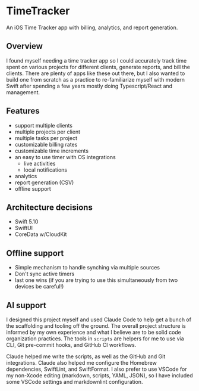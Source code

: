 # TimeTracker
An iOS Time Tracker app with billing, analytics, and report generation.

## Overview

I found myself needing a time tracker app so I could accurately track time spent on various projects for different clients, generate reports, and bill the clients. There are plenty of apps like these out there, but I also wanted to build one from scratch as a practice to re-familiarize myself with modern Swift after spending a few years mostly doing Typescript/React and management.

## Features

- support multiple clients
- multiple projects per client
- multiple tasks per project
- customizable billing rates
- customizable time increments
- an easy to use timer with OS integrations
  - live activities
  - local notifications
- analytics
- report generation (CSV)
- offline support

## Architecture decisions

- Swift 5.10
- SwiftUI
- CoreData w/CloudKit

## Offline support

- Simple mechanism to handle synching via multiple sources
- Don't sync active timers
- last one wins (if you are trying to use this simultaneously from two devices be careful!)

## AI support

I designed this project myself and used Claude Code to help get a bunch of the scaffolding and tooling off the ground. The overall project structure is informed by my own experience and what I believe are to be solid code organization practices. The tools in `scripts` are helpers for me to use via CLI, Git pre-commit hooks, and GitHub CI workflows.

Claude helped me write the scripts, as well as the GitHub and Git integrations. Claude also helped me configure the Homebrew dependencies, SwiftLint, and SwiftFormat. I also prefer to use VSCode for my non-Xcode editing (markdown, scripts, YAML, JSON), so I have included some VSCode settings and markdownlint configuration.
